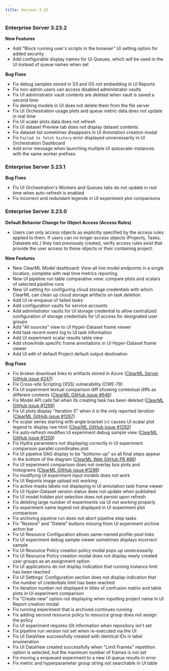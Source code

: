 ```yaml
---
title: Version 3.23
---
```


### Enterprise Server 3.23.2

**New Features**
* Add "Block running user's scripts in the browser" UI setting option for added security
* Add configurable display names for UI Queues, which will be used in the UI instead of queue names when set

**Bug Fixes** 
* Fix debug samples stored in S3 and GS not embedding in UI Reports
* Fix non-admin users can access disabled administrator vaults
* Fix UI administrator vault contents are deleted when vault is saved a second time
* Fix deleting models in UI does not delete them from the file server
* Fix UI Orchestration usage plots and queue metric data does not update in real time
* Fix UI scalar plots data does not refresh
* Fix UI dataset Preview tab does not display dataset contents
* Fix dataset list sometimes disappears in UI Annotation creation modal
* Fix `Failed to fetch history` error displayed unnecessarily in UI Orchestration Dashboard
* Add error message when launching multiple UI autoscaler instances with the same worker prefixes


### Enterprise Server 3.23.1

**Bug Fixes**
* Fix UI Orchestration's Workers and Queues tabs do not update in real time when auto-refresh is enabled 
* Fix incorrect and redundant legends in UI experiment plot comparisons 


### Enterprise Server 3.23.0

**Default Behavior Change for Object Access (Access Rules)**
* Users can only access objects as explicitly specified by the access rules applied to them. If users can no longer 
access objects (Projects, Tasks, Datasets etc.) they had previously created, verify access rules exist that provide the 
user access to these objects or their containing project.

**New Features**
* New ClearML Model dashboard: View all live model endpoints in a single location, complete with real time metrics reporting.
* New UI pipeline run table comparative view: compare plots and scalars of selected pipeline runs
* New UI setting for configuring cloud storage credentials with which ClearML can clean up cloud storage artifacts on task deletion. 
* Add UI re-enqueue of failed tasks
* Add configuration vaults for service accounts 
* Add administrator vaults for UI storage credential to allow centralized configuration of storage credentials for UI access for designated user groups 
* Add "All sources" view to UI Hyper-Dataset frame viewer
* Add task recent event log to UI task information 
* Add UI experiment scalar results table view
* Add show/hide specific frame annotations in UI Hyper-Dataset frame viewer
* Add UI edit of default Project default output destination

**Bug Fixes**
* Fix broken download links to artifacts stored in Azure ([ClearML Server GitHub issue #247](https://github.com/allegroai/clearml-server/issues/247))
* Fix Cross-site Scripting (XSS) vulnerability (CWE-79)
* Fix UI experiment textual comparison diff showing contextual diffs as different contents ([ClearML GitHub issue #646](https://github.com/allegroai/clearml/issues/646))
* Fix Model API calls fail when its creating task has been deleted ([ClearML GitHub issue #1299](https://github.com/allegroai/clearml/issues/1299))
* Fix UI plots display "Iteration 0" when it is the only reported iteration ([ClearML GitHub issue #1267](https://github.com/allegroai/clearml/issues/1267))
* Fix scalar series starting with angle bracket (`<`) causes UI scalar plot legend to display raw html ([ClearML GitHub issue #1292](https://github.com/allegroai/clearml/issues/1292)) 
* Fix auto-refresh modifies UI experiment debug sample view ([ClearML GitHub issue #1259](https://github.com/allegroai/clearml/issues/1259)) 
* Fix Hydra parameters not displaying correctly in UI experiment comparison parallel coordinates plot
* Fix UI pipeline DAG display to be "bottoms-up" so all final steps appear in the bottom of the diagram ([ClearML Web GitHub PR #86](https://github.com/allegroai/clearml-web/pull/86))
* Fix UI experiment comparison does not overlay box plots and histograms ([ClearML GitHub issue #1298](https://github.com/allegroai/clearml/issues/1298))
* Fix modifying UI experiment input models does not work
* Fix UI Reports image upload not working
* Fix active masks labels not displaying in UI annotation task frame viewer 
* Fix UI Hyper-Dataset version status does not update when published
* Fix UI model hidden plot selection does not persist upon refresh
* Fix deleting large number of experiments via UI not working properly
* Fix experiment name legend not displayed in UI experiment plot comparison 
* Fix archiving pipeline run does not abort pipeline step tasks
* Fix "Restore" and "Delete" buttons missing from UI experiment archive action bar
* Fix UI Resource Configuration allows same-named profile-pool links
* Fix UI experiment debug sample viewer sometimes displays incorrect sample
* Fix UI Resource Policy creation policy modal pops up unnecessarily
* Fix UI Resource Policy creation modal does not display newly created user groups as an assignment option
* Fix UI applications do not display indication that running instance limit has been reached
* Fix UI Settings' Configuration section does not display indication that the number of credentials limit has been reached
* Fix iteration number not displayed in titles of confusion matrix and table plots in UI experiment comparison
* Fix "Create new" option not displaying when inputting project name in UI Report creation modal
* Fix running experiment that is archived continues running
* Fix adding second resource policy to resource group does not assign the policy
* Fix UI experiment requires Git information when repository isn't set
* Fix pipeline run version not set when re-executed via the UI
* Fix UI DataView successfully created with identical IDs in label enumeration
* Fix UI DataView created successfully when "Limit Frames" repetition option is selected, but the maximum number of frames is not set
* Fix moving a enqueued experiment to a new UI queue results in error 
* Fix metric and hyperparameter group string not searchable in UI table 
